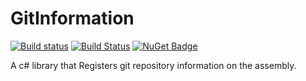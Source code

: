 # GitInformation

[![Build status](https://ci.appveyor.com/api/projects/status/p7ybhri0j8h71kb1?svg=true)](https://ci.appveyor.com/project/AraHaan/gitinformation)
[![Build Status](https://dev.azure.com/AraHaan/XmlAbstraction/_apis/build/status/AraHaan.GitInformation?branchName=master)](https://dev.azure.com/AraHaan/XmlAbstraction/_build/latest?definitionId=3&branchName=master)
[![NuGet Badge](https://buildstats.info/nuget/AraHaan.GitInformation?includePreReleases=true)](https://www.nuget.org/packages/AraHaan.GitInformation/)

A c# library that Registers git repository information on the assembly.
